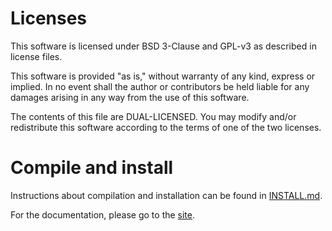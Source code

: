 # Licenses

This software is licensed under BSD 3-Clause and GPL-v3 as described in license files.

This software is provided "as is," without warranty of any kind, express or implied. 
In no event shall the author or contributors be held liable for any damages arising 
in any way from the use of this software.

The contents of this file are DUAL-LICENSED. You may modify and/or redistribute this 
software according to the terms of one of the two licenses.

# Compile and install

Instructions about compilation and installation can be found in [INSTALL.md](INSTALL.md).

For the documentation, please go to the [site](https://illgrenoble.github.io/cameo/).
